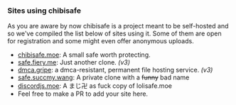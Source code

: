 ### Sites using chibisafe

As you are aware by now chibisafe is a project meant to be self-hosted and so we've compiled the list below of sites using it. Some of them are open for registration and some might even offer anonymous uploads.

- [chibisafe.moe](https://chibisafe.moe): A small safe worth protecting.
- [safe.fiery.me](https://safe.fiery.me): Just another clone. *(v3)*
- [dmca.gripe](https://dmca.gripe): a dmca-resistant, permanent file hosting service. *(v3)*
- [safe.succmy.wang](https://safe.succmy.wang): A private clone with a ~~funny~~ bad name
- [discordjs.moe](https://discordjs.moe): A まじ卍 as fuck copy of lolisafe.moe
- Feel free to make a PR to add your site here.
